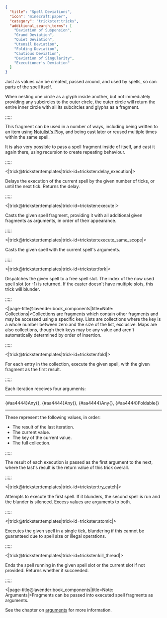 ```json
{
  "title": "Spell Deviations",
  "icon": "minecraft:paper",
  "category": "trickster:tricks",
  "additional_search_terms": [
    "Deviation of Suspension",
    "Grand Deviation",
    "Quiet Deviation",
    "Utensil Deviation",
    "Folding Deviation",
    "Cautious Deviation",
    "Deviation of Singularity",
    "Executioner's Deviation"
  ]
}
```

Just as values can be created, passed around, and used by spells, so can parts of the spell itself.


When nesting one circle as a glyph inside another, 
but not immediately providing any subcircles to the outer circle, 
the outer circle will return the entire inner circle with all its subcircles and glyphs as a fragment.

;;;;;

This fragment can be used in a number of ways, including being written to an item using [Notulist's Ploy](^trickster:tricks/basic#4), 
and being cast later or reused multiple times within the same spell.


It is also very possible to pass a spell fragment inside of itself, and cast it again there, 
using recursion to create repeating behaviour.

;;;;;

<|trick@trickster:templates|trick-id=trickster:delay_execution|>

Delays the execution of the current spell by the given number of ticks, or until the next tick. 
Returns the delay.

;;;;;

<|trick@trickster:templates|trick-id=trickster:execute|>

Casts the given spell fragment, 
providing it with all additional given fragments as arguments, in order of their appearance.

;;;;;

<|trick@trickster:templates|trick-id=trickster:execute_same_scope|>

Casts the given spell with the current spell's arguments.

;;;;;

<|trick@trickster:templates|trick-id=trickster:fork|>

Dispatches the given spell to a free spell slot. The index of the now used spell slot (or -1) is returned.
If the caster doesn't have multiple slots, this trick will blunder.

;;;;;

<|page-title@lavender:book_components|title=Note: Collections|>Collections are fragments which contain other fragments and may be accessed using a specific key. 
Lists are collections where the key is a whole number between zero and the size of the list, exclusive. 
Maps are also collections, though their keys may be any value and aren't automatically determined by order of insertion.

;;;;;

<|trick@trickster:templates|trick-id=trickster:fold|>

For each entry in the collection, execute the given spell, with the given fragment as the first result.

;;;;;

Each iteration receives four arguments:

---

{#aa4444}Any{}, {#aa4444}Any{}, {#aa4444}Any{}, {#aa4444}Foldable{}

---

These represent the following values, in order:

- The result of the last iteration.
- The current value.
- The key of the current value.
- The full collection.

;;;;;

The result of each execution is passed as the first argument to the next, where the last's result is the return value of this trick overall.

;;;;;

<|trick@trickster:templates|trick-id=trickster:try_catch|>

Attempts to execute the first spell. If it blunders, the second spell is run and the blunder is silenced. Excess values are arguments to both.

;;;;;

<|trick@trickster:templates|trick-id=trickster:atomic|>

Executes the given spell in a single tick, blundering if this cannot be guaranteed due to spell size or illegal operations.

;;;;;

<|trick@trickster:templates|trick-id=trickster:kill_thread|>

Ends the spell running in the given spell slot or the current slot if not provided. Returns whether it succeeded.

;;;;;

<|page-title@lavender:book_components|title=Note: Arguments|>Fragments can be passed into executed spell fragments as arguments.


See the chapter on [arguments](^trickster:delusions_ingresses/arguments) for more information.
